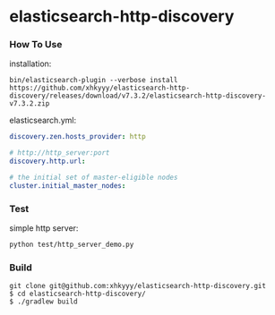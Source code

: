 # elasticsearch-http-discovery

### How To Use

installation:

```
bin/elasticsearch-plugin --verbose install  https://github.com/xhkyyy/elasticsearch-http-discovery/releases/download/v7.3.2/elasticsearch-http-discovery-v7.3.2.zip
```

elasticsearch.yml:

```yml
discovery.zen.hosts_provider: http

# http://http_server:port
discovery.http.url:

# the initial set of master-eligible nodes
cluster.initial_master_nodes:
```

### Test

simple http server:

```sh
python test/http_server_demo.py
```


### Build

```
git clone git@github.com:xhkyyy/elasticsearch-http-discovery.git
$ cd elasticsearch-http-discovery/
$ ./gradlew build
```
